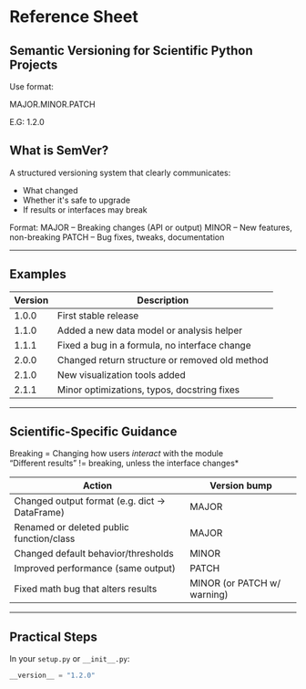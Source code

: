 Reference Sheet
=============================

Semantic Versioning for Scientific Python Projects
--------------------------------------------------
Use format:

MAJOR.MINOR.PATCH

E.G: 1.2.0

What is SemVer?
---------------
A structured versioning system that clearly communicates:
- What changed
- Whether it's safe to upgrade
- If results or interfaces may break

Format:
    MAJOR – Breaking changes (API or output)
    MINOR – New features, non-breaking
    PATCH – Bug fixes, tweaks, documentation

--------------------------------------------------

Examples
--------

| Version | Description                                         |
|---------|-----------------------------------------------------|
| 1.0.0   | First stable release                                |
| 1.1.0   | Added a new data model or analysis helper           |
| 1.1.1   | Fixed a bug in a formula, no interface change       |
| 2.0.0   | Changed return structure or removed old method      |
| 2.1.0   | New visualization tools added                       |
| 2.1.1   | Minor optimizations, typos, docstring fixes         |

--------------------------------------------------

Scientific-Specific Guidance
----------------------------
 Breaking = Changing how users *interact* with the module  
“Different results” != breaking, unless the interface changes*

| Action                                              | Version bump |
|-----------------------------------------------------|--------------|
| Changed output format (e.g. dict → DataFrame)       | MAJOR        |
| Renamed or deleted public function/class            | MAJOR        |
| Changed default behavior/thresholds                 | MINOR        |
| Improved performance (same output)                  | PATCH        |
| Fixed math bug that alters results                  | MINOR (or PATCH w/ warning) |

--------------------------------------------------

Practical Steps
---------------

In your `setup.py` or `__init__.py`:
```python
__version__ = "1.2.0"
